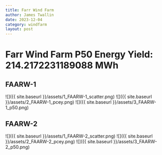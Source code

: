 ```yaml
---
title: Farr Wind Farm
author: James Twallin
date: 2023-12-04
category: windfarm
layout: post
---
```

# Farr Wind Farm P50 Energy Yield: 214.2172231189088 MWh

FAARW-1
-------------
![]({{ site.baseurl }}/assets/1_FAARW-1_scatter.png)
![]({{ site.baseurl }}/assets/2_FAARW-1_pcey.png)
![]({{ site.baseurl }}/assets/3_FAARW-1_p50.png)

FAARW-2
-------------
![]({{ site.baseurl }}/assets/1_FAARW-2_scatter.png)
![]({{ site.baseurl }}/assets/2_FAARW-2_pcey.png)
![]({{ site.baseurl }}/assets/3_FAARW-2_p50.png)

